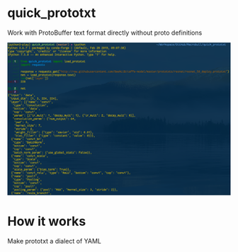 # quick_prototxt
Work with ProtoBuffer text format directly without proto definitions

![](screenshot.png)

# How it works
Make prototxt a dialect of YAML
